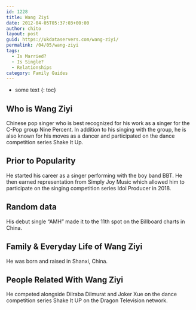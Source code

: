 ```yaml
---
id: 1228
title: Wang Ziyi
date: 2012-04-05T05:37:03+00:00
author: chito
layout: post
guid: https://ukdataservers.com/wang-ziyi/
permalink: /04/05/wang-ziyi
tags:
  - Is Married?
  - Is Single?
  - Relationships
category: Family Guides
---
```


* some text
{: toc}
          
          
## Who is  Wang Ziyi
                  
                  
                  
Chinese pop singer who is best recognized for his work as a singer for the C-Pop group Nine Percent. In addition to his singing with the group, he is also known for his moves as a dancer and participated on the dance competition series Shake It Up. 
                  
                
                
                
## Prior to Popularity 
                  
                  
                  
He started his career as a singer performing with the boy band BBT. He then earned representation from Simply Joy Music which allowed him to participate on the singing competition series Idol Producer in 2018. 
                  
                
                
                
## Random data 
                  
                  
                  
His debut single &#8220;AMH&#8221; made it to the 11th spot on the Billboard charts in China. 
                  
                
                
                
## Family & Everyday Life of Wang Ziyi
                  
                  
                  
He was born and raised in Shanxi, China. 
                  
                
                
                
## People Related With  Wang Ziyi
                  
                  
                  
He competed alongside Dilraba Dilmurat and Joker Xue on the dance competition series Shake It UP on the Dragon Television network. 
                  
                
              
            
          
          
          
    
    
  
